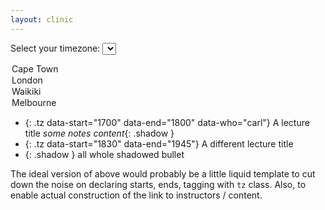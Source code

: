 ```yaml
---
layout: clinic
---
```


Select your timezone: <select name="TZ" id="TZ">
<option value="0">Cape Town</option>
<option value="-1">London</option>
<option value="-10">Waikiki</option>
<option value="11">Melbourne</option>
</select>

<style>
li.tz::before {
  content: attr(data-start) ' - ' attr(data-end) ': ';
  font-weight: bold;
}
li.tz.plus::before {
  content: attr(data-start) ' - ' attr(data-end) ' (+1d): ';
  font-weight: bold;
}
li.tz.minus::before {
  content: attr(data-start) ' - ' attr(data-end) ' (-1d): ';
  font-weight: bold;
}
li[data-who]::after {
  content: ' (' attr(data-who) ')';
}
.shadow {
  display: none;
}
.shadow-show {
  color: #fff;
  background-color: #000;
}
</style>

 - {: .tz data-start="1700" data-end="1800" data-who="carl"} A lecture title _some notes content_{: .shadow }
 - {: .tz data-start="1830" data-end="1945"} A different lecture title
 - {: .shadow } all whole shadowed bullet

The ideal version of above would probably be a little liquid template to cut down the noise on declaring starts, ends, tagging with `tz` class. Also, to enable actual construction of the link to instructors / content.

<script src="{{ site.url }}{{ site.path }}/assets/js/jquery-2.1.1.min.js"></script>

<script>
hasShadow = (new URLSearchParams(window.location.search)).has("shadow");
if (hasShadow) { $(".shadow").removeClass("shadow").addClass("shadow-show"); }

timestarts = $('[data-start]');
timestarts.each(function() { $(this).attr("data-os", $(this).data("start")); });
timeends = $('[data-end]');
timeends.each(function() { $(this).attr("data-oe", $(this).data("end")); });
$('select[name="TZ"]').on('change', function() {
  offset = parseInt($(this).val());
  $(this).removeClass("plus minus");
  timestarts.each(function() {
    checktime = parseInt($(this).data("oe")) + 100*offset;
    if (checktime > 2400) {
      checktime = checktime - 2400;
      $(this).addClass("plus");
    } else if (checktime < 0) {
      checktime = checktime + 2400;
      $(this).addClass("minus");
    }
    $(this).attr("data-start", checktime);
  });
  timeends.each(function() {
    checktime = parseInt($(this).data("oe")) + 100*offset;
    if (checktime > 2400) {
      checktime = checktime - 2400;
      $(this).addClass("plus");
    } else if (checktime < 0) {
      checktime = checktime + 2400;
      $(this).addClass("minus");
    }
    $(this).attr("data-end", checktime);
  });
});
</script>